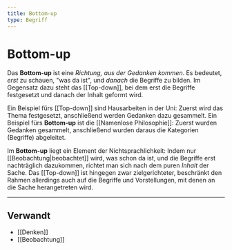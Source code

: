 ```yaml
---
title: Bottom-up
type: Begriff
---
```


# Bottom-up

Das **Bottom-up** ist eine _Richtung, aus der Gedanken kommen_. Es bedeutet, _erst_ zu schauen, "was da ist", und _danach_ die Begriffe zu bilden. Im Gegensatz dazu steht das [[Top-down]], bei dem erst die Begriffe festgesetzt und danach der Inhalt geformt wird.

Ein Beispiel fürs [[Top-down]] sind Hausarbeiten in der Uni: Zuerst wird das Thema festgesetzt, anschließend werden Gedanken dazu gesammelt. Ein Beispiel fürs **Bottom-up** ist die [[Namenlose Philosophie]]: Zuerst wurden Gedanken gesammelt, anschließend wurden daraus die Kategorien (Begriffe) abgeleitet.

Im **Bottom-up** liegt ein Element der Nichtsprachlichkeit: Indem nur [[Beobachtung|beobachtet]] wird, was schon da ist, und die Begriffe erst nachträglich dazukommen, richtet man sich nach dem puren _Inhalt_ der Sache. Das [[Top-down]] ist hingegen zwar zielgerichteter, beschränkt den Rahmen allerdings auch auf die Begriffe und Vorstellungen, mit denen an die Sache herangetreten wird.

---

## Verwandt

- [[Denken]]
- [[Beobachtung]]
